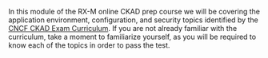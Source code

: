<!-- CKAD Self-Study Mod 3 -->

In this module of the RX-M online CKAD prep course we will be covering the application environment, configuration, and security topics identified by the [CNCF CKAD Exam Curriculum](https://github.com/cncf/curriculum/blob/master/CKAD_Curriculum_V1.23.pdf). If you are not already familiar with the curriculum, take a moment to familiarize yourself, as you will be required to know each of the topics in order to pass the test.
